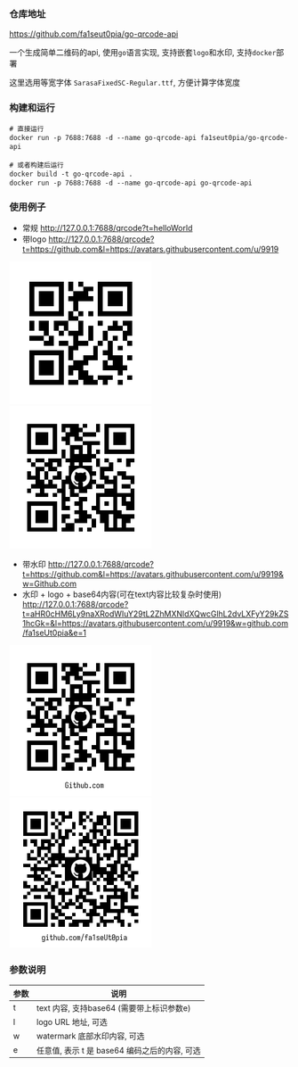 ### 仓库地址

https://github.com/fa1seut0pia/go-qrcode-api

一个生成简单二维码的api, 使用`go`语言实现, 支持嵌套`logo`和水印, 支持`docker`部署

这里选用等宽字体 `SarasaFixedSC-Regular.ttf`, 方便计算字体宽度

### 构建和运行

```shell
# 直接运行
docker run -p 7688:7688 -d --name go-qrcode-api fa1seut0pia/go-qrcode-api

# 或者构建后运行
docker build -t go-qrcode-api .
docker run -p 7688:7688 -d --name go-qrcode-api go-qrcode-api

```

### 使用例子

- 常规 http://127.0.0.1:7688/qrcode?t=helloWorld
- 带logo http://127.0.0.1:7688/qrcode?t=https://github.com&l=https://avatars.githubusercontent.com/u/9919

![常规](https://raw.githubusercontent.com/fa1seut0pia/go-qrcode-api/refs/heads/master/data/normal.png) ![带logo](https://raw.githubusercontent.com/fa1seut0pia/go-qrcode-api/refs/heads/master/data/logo.png)

- 带水印 http://127.0.0.1:7688/qrcode?t=https://github.com&l=https://avatars.githubusercontent.com/u/9919&w=Github.com
- 水印 + logo + base64内容(可在text内容比较复杂时使用)  
  http://127.0.0.1:7688/qrcode?t=aHR0cHM6Ly9naXRodWIuY29tL2ZhMXNldXQwcGlhL2dvLXFyY29kZS1hcGk=&l=https://avatars.githubusercontent.com/u/9919&w=github.com/fa1seUt0pia&e=1

![带水印](https://raw.githubusercontent.com/fa1seut0pia/go-qrcode-api/refs/heads/master/data/logo-watermark.png) ![带logo](https://raw.githubusercontent.com/fa1seut0pia/go-qrcode-api/refs/heads/master/data/base64-logo-watermark.png)

### 参数说明

| 参数 | 说明                             |
|----|--------------------------------|
| t  | text 内容, 支持base64 (需要带上标识参数e)  |
| l  | logo URL 地址, 可选                |
| w  | watermark 底部水印内容, 可选           |
| e  | 任意值, 表示 t 是 base64 编码之后的内容, 可选 |
